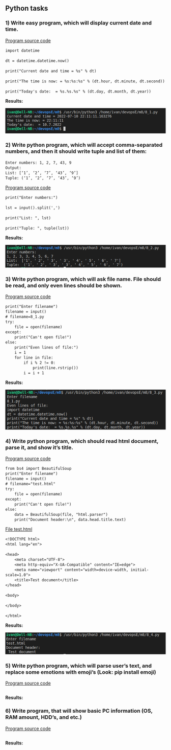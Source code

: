 ## Python tasks

### 1) Write easy program, which will display current date and time.

[Program source code](8_1.py)

```
import datetime

dt = datetime.datetime.now()

print("Current date and time = %s" % dt)

print("The time is now: = %s:%s:%s" % (dt.hour, dt.minute, dt.second))

print("Today's date:  = %s.%s.%s" % (dt.day, dt.month, dt.year))
```

**Results:**

![p1](img/p1.png)

### 2) Write python program, which will accept comma-separated numbers, and then it should write tuple and list of them:

```
Enter numbers: 1, 2, 7, 43, 9
Output:
List: [‘1’, ‘2’, ‘7’, ‘43’, ‘9’]
Tuple: (‘1’, ‘2’, ‘7’, ‘43’, ‘9’)
```

[Program source code](8_2.py)

```
print("Enter numbers:")

lst = input().split(',')

print("List: ", lst)

print("Tuple: ", tuple(lst))

```

**Results:**

![p2](img/p2.png)

### 3) Write python program, which will ask file name. File should be read, and only even lines should be shown.

[Program source code](8_3.py)

```
print("Enter filename")
filename = input()
# filename=8_1.py
try:
    file = open(filename)
except:
    print("Can't open file!")
else:
    print("Even lines of file:")
    i = 1
    for line in file:
        if i % 2 != 0:
            print(line.rstrip())
        i = i + 1

```

**Results:**

![p3](img/p3.png)

### 4) Write python program, which should read html document, parse it, and show it’s title.

[Program source code](8_4.py)

```
from bs4 import BeautifulSoup
print("Enter filename")
filename = input()
# filename="test.html"
try:
    file = open(filename)
except:
    print("Can't open file!")
else:
    data = BeautifulSoup(file, "html.parser")
    print("Document header:\n", data.head.title.text)
```

[File test.html](test.html)

```
<!DOCTYPE html>
<html lang="en">

<head>
    <meta charset="UTF-8">
    <meta http-equiv="X-UA-Compatible" content="IE=edge">
    <meta name="viewport" content="width=device-width, initial-scale=1.0">
    <title>Test document</title>
</head>

<body>

</body>

</html>
```

**Results:**

![p4](img/p4.png)

### 5) Write python program, which will parse user’s text, and replace some emotions with emoji’s (Look: pip install emoji)

[Program source code](8_1.py)

```

```

**Results:**

### 6) Write program, that will show basic PC information (OS, RAM amount, HDD’s, and etc.)

[Program source code](8_1.py)

```

```

**Results:**
